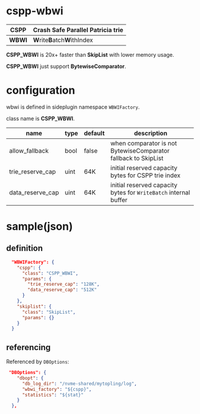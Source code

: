 # cspp-wbwi

**CSPP** | **C**rash **S**afe **P**arallel **P**atricia trie
---------|-------------------
**WBWI** | **W**rite**B**atch**W**ithIndex

**CSPP_WBWI** is 20x+ faster than **SkipList** with lower memory usage.

**CSPP_WBWI** just support **BytewiseComparator**.

# configuration
wbwi is defined in sideplugin namespace `WBWIFactory`.

class name is **CSPP_WBWI**.

name | type | default | description
-----|------|---------|---
allow_fallback|bool|false|when comparator is not BytewiseComparator fallback to SkipList
trie_reserve_cap|uint|64K|initial reserved capacity bytes for CSPP trie index
data_reserve_cap|uint|64K|initial reserved capacity bytes for `WriteBatch` internal buffer

# sample(json)
## definition
```json
  "WBWIFactory": {
    "cspp": {
      "class": "CSPP_WBWI",
      "params": {
        "trie_reserve_cap": "128K",
        "data_reserve_cap": "512K"
      }
    },
    "skiplist": {
      "class": "SkipList",
      "params": {}
    }
  }
```
## referencing
Referenced by `DBOptions`:

```json
 "DBOptions": {
    "dbopt": {
      "db_log_dir": "/nvme-shared/mytopling/log",
      "wbwi_factory": "${cspp}",
      "statistics": "${stat}"
    }
  },
 ```
